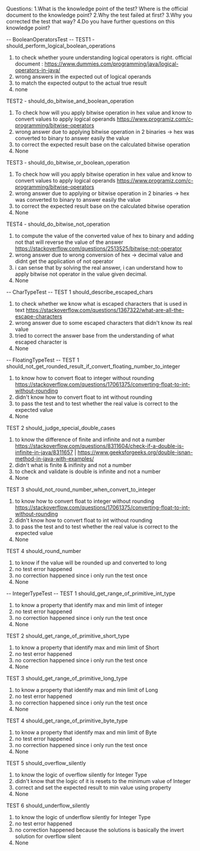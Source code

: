 Questions: 
1.What is the knowledge point of the test? Where is the official document to the knowledge point?
2.Why the test failed at first?
3.Why you corrected the test that way?
4.Do you have further questions on this knowledge point?

-- BooleanOperatorsTest --
TEST1 - should_perform_logical_boolean_operations
1. to check whether youre understanding logical operators is right. official document : https://www.dummies.com/programming/java/logical-operators-in-java/
2. wrong answers in the expected out of logical operands
3. to match the expected output to the actual true result
4. none

TEST2 - should_do_bitwise_and_boolean_operation
1. To check how will you apply bitwise operation in hex value and know to convert values to apply logical operands https://www.programiz.com/c-programming/bitwise-operators
2. wrong answer due to applying bitwise operation in 2 binaries -> hex was converted to binary to answer easily the value
3. to correct the expected result base on the calculated bitwise operation
4. None

TEST3 - should_do_bitwise_or_boolean_operation
1. To check how will you apply bitwise operation in hex value and know to convert values to apply logical operands https://www.programiz.com/c-programming/bitwise-operators
2. wrong answer due to applying or bitwise operation in 2 binaries -> hex was converted to binary to answer easily the value
3. to correct the expected result base on the calculated bitwise operation
4. None

TEST4 - should_do_bitwise_not_operation
1. to compute the value of the converted value of hex to binary and adding not that will reverse the value of the answer https://stackoverflow.com/questions/2513525/bitwise-not-operator
2. wrong answer due to wrong conversion of hex -> decimal value and didnt get the application of not operator
3. i can sense that by solving the real answer, i can understand how to apply bitwise not operator in the value given decimal.
4. None

-- CharTypeTest --
TEST 1 should_describe_escaped_chars
1. to check whether we know what is escaped characters that is used in text https://stackoverflow.com/questions/1367322/what-are-all-the-escape-characters
2. wrong answer due to some escaped characters that didn't know its real value
3. tried to correct the answer base from the understanding of what escaped character is
4. None

-- FloatingTypeTest --
TEST 1 should_not_get_rounded_result_if_convert_floating_number_to_integer
1. to know how to convert float to integer without rounding https://stackoverflow.com/questions/17061375/converting-float-to-int-without-rounding
2. didn't know how to convert float to int without rounding
3. to pass the test and to test whether the real value is correct to the expected value
4. None

TEST 2 should_judge_special_double_cases
1. to know the difference of finite and infinite and not a number https://stackoverflow.com/questions/8311604/check-if-a-double-is-infinite-in-java/8311657 | https://www.geeksforgeeks.org/double-isnan-method-in-java-with-examples/
2. didn't what is finite & inifinity and not a number
3. to check and validate is double is infinite and not a number
4. None

TEST 3 should_not_round_number_when_convert_to_integer
1. to know how to convert float to integer without rounding https://stackoverflow.com/questions/17061375/converting-float-to-int-without-rounding
2. didn't know how to convert float to int without rounding
3. to pass the test and to test whether the real value is correct to the expected value
4. None

TEST 4 should_round_number
1. to know if the value will be rounded up and converted to long
2. no test error happened
3. no correction happened since i only run the test once
4. None

-- IntegerTypeTest --
TEST 1 should_get_range_of_primitive_int_type
1. to know a property that identify max and min limit of integer
2. no test error happened
3. no correction happened since i only run the test once
4. None

TEST 2 should_get_range_of_primitive_short_type
1. to know a property that identify max and min limit of Short
2. no test error happened
3. no correction happened since i only run the test once
4. None

TEST 3 should_get_range_of_primitive_long_type
1. to know a property that identify max and min limit of Long
2. no test error happened
3. no correction happened since i only run the test once
4. None

TEST 4 should_get_range_of_primitive_byte_type
1. to know a property that identify max and min limit of Byte
2. no test error happened
3. no correction happened since i only run the test once
4. None

TEST 5 should_overflow_silently
1. to know the logic of overflow silently for Integer Type
2. didn't know that the logic of it is resets to the minimum value of Integer
3. correct and set the expected result to min value using property
4. None

TEST 6 should_underflow_silently
1. to know the logic of underflow silently for Integer Type
2. no test error happened
3. no correction happened because the solutions is basically the invert solution for overflow silent 
4. None
